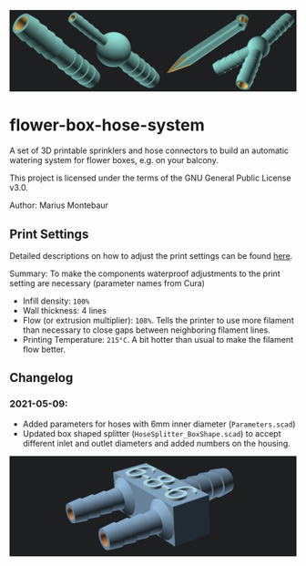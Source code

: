 
![Overview Image](images/hose-parts-overview.png)

# flower-box-hose-system

A set of 3D printable sprinklers and hose connectors to build an automatic watering system for flower boxes, e.g. on your balcony.

This project is licensed under the terms of the GNU General Public License v3.0.

Author: Marius Montebaur

## Print Settings

Detailed descriptions on how to adjust the print settings can be found [here](https://montebaur.tech/projects/waterproof_3d-printing.html).

Summary: To make the components waterproof adjustments to the print setting are necessary (parameter names from Cura)
- Infill density: `100%`
- Wall thickness: 4 lines
- Flow (or extrusion multiplier): `108%`. Tells the printer to use more filament than necessary to close gaps between neighboring filament lines.
- Printing Temperature: `215°C`. A bit hotter than usual to make the filament flow better.


## Changelog

### 2021-05-09:
- Added parameters for hoses with 6mm inner diameter (`Parameters.scad`)
- Updated box shaped splitter (`HoseSplitter_BoxShape.scad`) to accept different inlet and outlet diameters and added numbers on the housing.

![New box shaped connectors with labels for inner hose diameters.](images/new_labeling.png)

